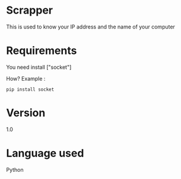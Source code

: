 # Scrapper

This is used to know your IP address and the name of your computer

# Requirements

You need install ["socket"]

How? Example :

`pip install socket`

# Version

1.0

# Language used

Python
